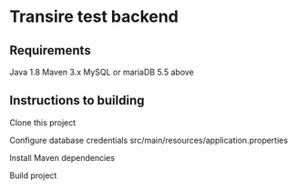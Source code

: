  # Transire test backend

## Requirements
Java 1.8
Maven 3.x
MySQL or mariaDB 5.5 above

## Instructions to building
Clone this project

Configure database credentials
src/main/resources/application.properties

Install Maven dependencies

Build project
